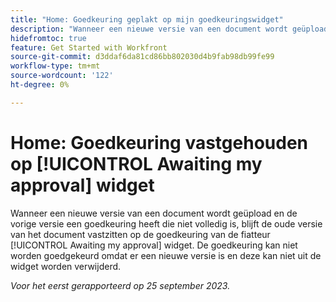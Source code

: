 ```yaml
---
title: "Home: Goedkeuring geplakt op mijn goedkeuringswidget"
description: "Wanneer een nieuwe versie van een document wordt geüpload en de vorige versie een goedkeuring heeft die niet volledig is, blijft de oude versie van het document vastzitten op de wachtende goedkeuringswidget van de fiatteur. De goedkeuring kan niet worden goedgekeurd omdat er een nieuwe versie is en deze kan niet uit de widget worden verwijderd."
hidefromtoc: true
feature: Get Started with Workfront
source-git-commit: d3ddaf6da81cd86bb802030d4b9fab98db99fe99
workflow-type: tm+mt
source-wordcount: '122'
ht-degree: 0%

---
```



# Home: Goedkeuring vastgehouden op [!UICONTROL Awaiting my approval] widget

<!--on WF and WFP TOCs-->

Wanneer een nieuwe versie van een document wordt geüpload en de vorige versie een goedkeuring heeft die niet volledig is, blijft de oude versie van het document vastzitten op de goedkeuring van de fiatteur [!UICONTROL Awaiting my approval] widget. De goedkeuring kan niet worden goedgekeurd omdat er een nieuwe versie is en deze kan niet uit de widget worden verwijderd.

_Voor het eerst gerapporteerd op 25 september 2023._
